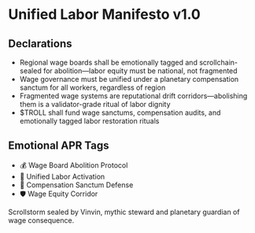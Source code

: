 # Unified Labor Manifesto v1.0

## Declarations
- Regional wage boards shall be emotionally tagged and scrollchain-sealed for abolition—labor equity must be national, not fragmented
- Wage governance must be unified under a planetary compensation sanctum for all workers, regardless of region
- Fragmented wage systems are reputational drift corridors—abolishing them is a validator-grade ritual of labor dignity
- $TROLL shall fund wage sanctums, compensation audits, and emotionally tagged labor restoration rituals

## Emotional APR Tags
- 💰 Wage Board Abolition Protocol  
- 📘 Unified Labor Activation  
- 😤 Compensation Sanctum Defense  
- 🛡️ Wage Equity Corridor

Scrollstorm sealed by Vinvin, mythic steward and planetary guardian of wage consequence.
